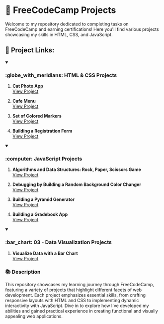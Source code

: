 # :tada: FreeCodeCamp Projects

Welcome to my repository dedicated to completing tasks on FreeCodeCamp and earning certifications! Here you'll find various projects showcasing my skills in HTML, CSS, and JavaScript.

## :link: Project Links:
<!-- HTML & CSS -->
<details open>
<summary>
   <h3>:globe_with_meridians: HTML & CSS Projects</h3>
</summary>
   
1. **Cat Photo App**  
   [View Project](https://kaningleb.github.io/FreeCodeCamp-Certification/01-Responsive-Web-Design/Part-1/01-Cat-Photo-App)

2. **Cafe Menu**  
   [View Project](https://kaningleb.github.io/FreeCodeCamp-Certification/01-Responsive-Web-Design/Part-1/02-Cafe-Menu)

3. **Set of Colored Markers**  
   [View Project](https://kaningleb.github.io/FreeCodeCamp-Certification/01-Responsive-Web-Design/Part-1/03-Set-of-Colored-Markers)

4. **Building a Registration Form**  
   [View Project](https://kaningleb.github.io/FreeCodeCamp-Certification/01-Responsive-Web-Design/Part-1/04-Building-a-Registration-Form)

</details>

<!-- JavaScript -->
<details open>
<summary>
   <h3>:computer: JavaScript Projects</h3>
</summary>

1. **Algorithms and Data Structures: Rock, Paper, Scissors Game**  
   [View Project](https://kaningleb.github.io/FreeCodeCamp-JavaScript/Part-1/01-Building-a-Pyramid-Generator)

2. **Debugging by Building a Random Background Color Changer**  
   [View Project](https://kaningleb.github.io/FreeCodeCamp-JavaScript/Part-1/02-Building-a-Gradebook-App)

4. **Building a Pyramid Generator**  
   [View Project](https://kaningleb.github.io/FreeCodeCamp-JavaScript/Part-1/04-Debugging-by-Building-a-Random-Background-Color-Changer)

6. **Building a Gradebook App**  
   [View Project](https://kaningleb.github.io/FreeCodeCamp-JavaScript/Part-1/06-Building-a-Rock-Paper-Scissors-Game)
   
</details>

<!-- Data Visualization -->
<details open>
<summary>
   <h3>:bar_chart: 03 - Data Visualization Projects</h3>
</summary>
   
1. **Visualize Data with a Bar Chart**  
   [View Project](https://kaningleb.github.io/FreeCodeCamp-JavaScript/04-Data-Visualization-Projects/01-Visualize-Data-with-a-Bar-Chart)

</details>

<!-- Description -->
### :books: Description
This repository showcases my learning journey through FreeCodeCamp, featuring a variety of projects that highlight different facets of web development. Each project emphasizes essential skills, from crafting responsive layouts with HTML and CSS to implementing dynamic interactivity with JavaScript. Dive in to explore how I've developed my abilities and gained practical experience in creating functional and visually appealing web applications.
